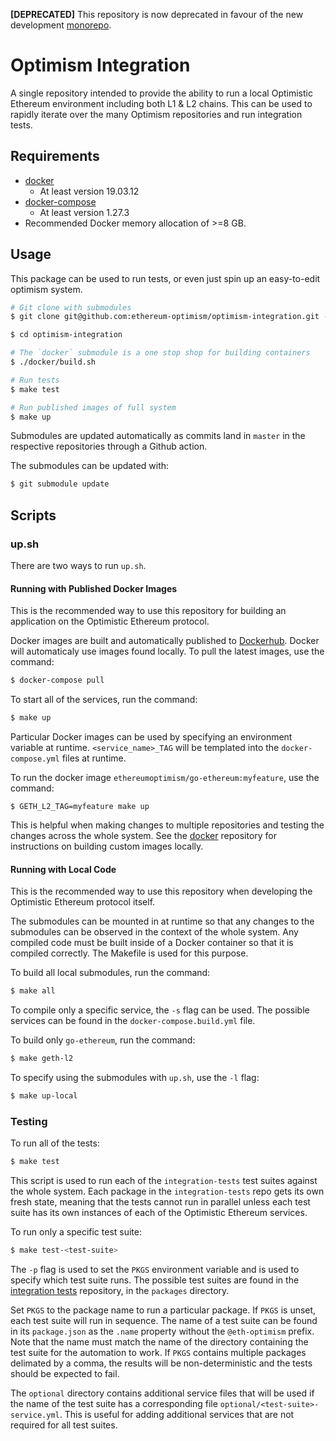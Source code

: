 **[DEPRECATED]** This repository is now deprecated in favour of the new development [monorepo](https://github.com/ethereum-optimism/optimism-monorepo).

# Optimism Integration

A single repository intended to provide the ability to run a local
Optimistic Ethereum environment including both L1 & L2 chains. This
can be used to rapidly iterate over the many Optimism repositories and
run integration tests.

## Requirements

- [docker](https://docs.docker.com/get-docker/)
  - At least version 19.03.12
- [docker-compose](https://docs.docker.com/compose/install/)
  - At least version 1.27.3
- Recommended Docker memory allocation of >=8 GB.


## Usage
This package can be used to run tests, or even just spin up an easy-to-edit
optimism system.

```bash
# Git clone with submodules
$ git clone git@github.com:ethereum-optimism/optimism-integration.git --recurse-submodules

$ cd optimism-integration

# The `docker` submodule is a one stop shop for building containers
$ ./docker/build.sh

# Run tests
$ make test

# Run published images of full system
$ make up
```

Submodules are updated automatically as commits land in `master` in the
respective repositories through a Github action.

The submodules can be updated with:

```bash
$ git submodule update
```

## Scripts

### up.sh

There are two ways to run `up.sh`.

#### Running with Published Docker Images

This is the recommended way to use this repository for building an application
on the Optimistic Ethereum protocol.

Docker images are built and automatically published to [Dockerhub](https://hub.docker.com/u/ethereumoptimism).
Docker will automaticaly use images found locally. To pull the latest images,
use the command:

```bash
$ docker-compose pull
```

To start all of the services, run the command:

```bash
$ make up
```

Particular Docker images can be used by specifying an environment variable at
runtime. `<service_name>_TAG` will be templated into the `docker-compose.yml`
files at runtime.

To run the docker image `ethereumoptimism/go-ethereum:myfeature`, use the
command:

```
$ GETH_L2_TAG=myfeature make up
```

This is helpful when making changes to multiple repositories and testing the
changes across the whole system. See the [docker](https://github.com/ethereum-optimism/docker)
repository for instructions on building custom images locally.

#### Running with Local Code

This is the recommended way to use this repository when developing the
Optimistic Ethereum protocol itself.

The submodules can be mounted in at runtime so that any changes to the
submodules can be observed in the context of the whole system.
Any compiled code must be built inside of a Docker container so that
it is compiled correctly. The Makefile is used for this
purpose.

To build all local submodules, run the command:

```bash
$ make all
```

To compile only a specific service, the `-s` flag can be used. The possible
services can be found in the `docker-compose.build.yml` file.

To build only `go-ethereum`, run the command:

```bash
$ make geth-l2
```

To specify using the submodules with `up.sh`, use the `-l` flag:

```bash
$ make up-local
```

### Testing

To run all of the tests:

```bash
$ make test
```

This script is used to run each of the `integration-tests` test suites
against the whole system. Each package in the `integration-tests` repo
gets its own fresh state, meaning that the tests cannot run in parallel
unless each test suite has its own instances of each of the Optimistic
Ethereum services.

To run only a specific test suite:

```bash
$ make test-<test-suite>
```

The `-p` flag is used to set the `PKGS` environment variable and is
used to specify which test suite runs. The possible test suites are found
in the [integration tests](https://github.com/ethereum-optimism/integration-tests)
repository, in the `packages` directory.

Set `PKGS` to the package name to run a particular package. If `PKGS` is unset,
each test suite will run in sequence. The name of a test suite can be found
in its `package.json` as the `.name` property without the `@eth-optimism`
prefix. Note that the name must match the name of the directory containing
the test suite for the automation to work. If `PKGS` contains
multiple packages delimated by a comma, the results will be non-deterministic
and the tests should be expected to fail.

The `optional` directory contains additional service files that will be used
if the name of the test suite has a corresponding file
`optional/<test-suite>-service.yml`. This is useful for adding additional
services that are not required for all test suites.

